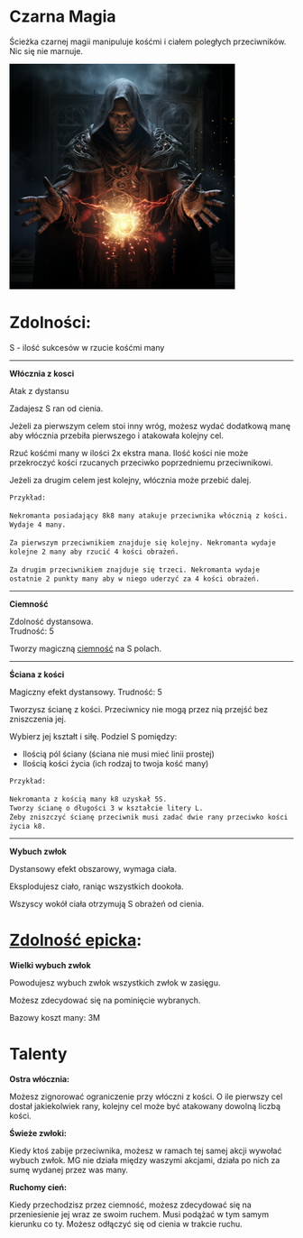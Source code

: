 # Czarna Magia

Ścieżka czarnej magii manipuluje kośćmi i ciałem poległych przeciwników. Nic się nie marnuje.

<img src="imgs/czarna-magia.png" width="400">

# Zdolności:

S - ilość sukcesów w rzucie kośćmi many

___

**Włócznia z kosci**

Atak z dystansu

Zadajesz S ran od cienia.

Jeżeli za pierwszym celem stoi inny wróg, możesz wydać dodatkową manę aby włócznia przebiła pierwszego i atakowała kolejny cel.

Rzuć kośćmi many w ilości 2x ekstra mana.
Ilość kości nie może przekroczyć kości rzucanych przeciwko poprzedniemu przeciwnikowi.

Jeżeli za drugim celem jest kolejny, włócznia może przebić dalej.

```
Przykład:

Nekromanta posiadający 8k8 many atakuje przeciwnika włócznią z kości.
Wydaje 4 many.

Za pierwszym przeciwnikiem znajduje się kolejny. Nekromanta wydaje kolejne 2 many aby rzucić 4 kości obrażeń.

Za drugim przeciwnikiem znajduje się trzeci. Nekromanta wydaje ostatnie 2 punkty many aby w niego uderzyć za 4 kości obrażeń.
```

___
**Ciemność**

Zdolność dystansowa.\
Trudność: 5

Tworzy magiczną [ciemność](/docs/efekty/ciemnosc.md) na S polach.
___
**Ściana z kości**

Magiczny efekt dystansowy.
Trudność: 5

Tworzysz ścianę z kości. Przeciwnicy nie mogą przez nią przejść bez zniszczenia jej.

Wybierz jej kształt i siłę.
Podziel S pomiędzy:
* Ilością pól ściany (ściana nie musi mieć linii prostej)
* Ilością kości życia (ich rodzaj to twoja kość many)
```
Przykład:

Nekromanta z kością many k8 uzyskał 5S.
Tworzy ścianę o długości 3 w kształcie litery L.
Żeby zniszczyć ścianę przeciwnik musi zadać dwie rany przeciwko kości życia k8.
```
___
**Wybuch zwłok**

Dystansowy efekt obszarowy, wymaga ciała.

Eksplodujesz ciało, raniąc wszystkich dookoła.

Wszyscy wokół ciała otrzymują S obrażeń od cienia.
# [Zdolność epicka](/docs/zdolnosc-epicka.md):

**Wielki wybuch zwłok**

Powodujesz wybuch zwłok wszystkich zwłok w zasięgu.

Możesz zdecydować się na pominięcie wybranych.

Bazowy koszt many: 3M

# Talenty

**Ostra włócznia:**

Możesz zignorować ograniczenie przy włóczni z kości. O ile pierwszy cel dostał jakiekolwiek rany, kolejny cel może być atakowany dowolną liczbą kości.

**Świeże zwłoki:**

Kiedy ktoś zabije przeciwnika, możesz w ramach tej samej akcji wywołać wybuch zwłok. MG nie działa między waszymi akcjami, działa po nich za sumę wydanej przez was many.

**Ruchomy cień:**

Kiedy przechodzisz przez ciemność, możesz zdecydować się na przeniesienie jej wraz ze swoim ruchem. Musi podążać w tym samym kierunku co ty. Możesz odłączyć się od cienia w trakcie ruchu.
